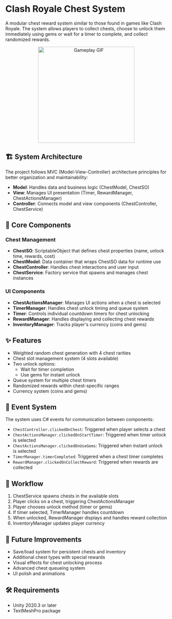 # Clash Royale Chest System

A modular chest reward system similar to those found in games like Clash Royale. The system allows players to collect chests, choose to unlock them immediately using gems or wait for a timer to complete, and collect randomized rewards.

<p align="center">
  <img src="preview.gif" alt="Gameplay GIF" height="300"/>
</p>

## 🏗️ System Architecture

The project follows MVC (Model-View-Controller) architecture principles for better organization and maintainability:

- **Model**: Handles data and business logic (ChestModel, ChestSO)
- **View**: Manages UI presentation (Timer, RewardManager, ChestActionsManager)
- **Controller**: Connects model and view components (ChestController, ChestService)

## 🧩 Core Components

### Chest Management
- **ChestSO**: ScriptableObject that defines chest properties (name, unlock time, rewards, cost)
- **ChestModel**: Data container that wraps ChestSO data for runtime use
- **ChestController**: Handles chest interactions and user input
- **ChestService**: Factory service that spawns and manages chest instances

### UI Components
- **ChestActionsManager**: Manages UI actions when a chest is selected
- **TimerManager**: Handles chest unlock timing and queue system
- **Timer**: Controls individual countdown timers for chest unlocking
- **RewardManager**: Handles displaying and collecting chest rewards
- **InventoryManager**: Tracks player's currency (coins and gems)

## ✨ Features

- Weighted random chest generation with 4 chest rarities
- Chest slot management system (4 slots available)
- Two unlock options:
  - Wait for timer completion
  - Use gems for instant unlock
- Queue system for multiple chest timers
- Randomized rewards within chest-specific ranges
- Currency system (coins and gems)

## 🔔 Event System

The system uses C# events for communication between components:
- `ChestController.clickedOnChest`: Triggered when player selects a chest
- `ChestActionsManager.clickedOnStartTimer`: Triggered when timer unlock is selected
- `ChestActionsManager.clickedOnUseGems`: Triggered when instant unlock is selected
- `TimerManager.timerCompleted`: Triggered when a chest timer completes
- `RewardManager.clickedOnCollectReward`: Triggered when rewards are collected

## 🔄 Workflow

1. ChestService spawns chests in the available slots
2. Player clicks on a chest, triggering ChestActionsManager
3. Player chooses unlock method (timer or gems)
4. If timer selected, TimerManager handles countdown
5. When unlocked, RewardManager displays and handles reward collection
6. InventoryManager updates player currency

## 🚀 Future Improvements

- Save/load system for persistent chests and inventory
- Additional chest types with special rewards
- Visual effects for chest unlocking process
- Advanced chest queueing system
- UI polish and animations

## 🛠️ Requirements

- Unity 2020.3 or later
- TextMeshPro package
